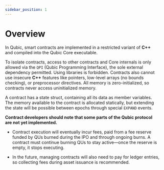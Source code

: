 ```yaml
---
sidebar_position: 1
---
```


# Overview

In Qubic, smart contracts are implemented in a restricted variant of **C++** and compiled into the Qubic Core executable.

To isolate contracts, access to other contracts and Core internals is only allowed via the `QPI` (Qubic Programming Interface), the sole external dependency permitted. Using libraries is forbidden. Contracts also cannot use insecure **C++** features like pointers, low-level arrays (no bounds checking), or preprocessor directives. All memory is zero-initialized, so contracts never access uninitialized memory.

A contract has a state struct, containing all its data as member variables. The memory available to the contract is allocated statically, but extending the state will be possible between epochs through special `EXPAND` events.

**Contract developers should note that some parts of the Qubic protocol are not yet implemented.**

- Contract execution will eventually incur fees, paid from a fee reserve funded by QUs burned during the IPO and through ongoing burns. A contract must continue burning QUs to stay active—once the reserve is empty, it stops executing.

- In the future, managing contracts will also need to pay for ledger entries, so collecting fees during asset issuance is recommended.
